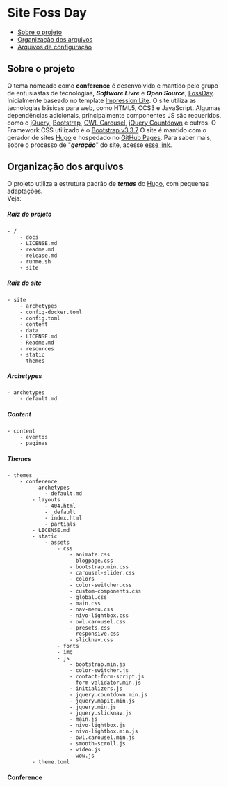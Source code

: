 # Site Foss Day

- [Sobre o projeto](#sobre-o-projeto)
- [Organização dos arquivos](#organizacao-dos-arquivos)
- [Arquivos de configuração](#arquivos)



<a name="sobre-o-projeto"></a>
## Sobre o projeto
O tema nomeado como **conference** é desenvolvido e mantido pelo grupo de entusiastas de tecnologias, ***Software Livre*** e ***Open Source***, [FossDay](https://fossday.org). Inicialmente baseado no template [Impression Lite](https://graygrids.com/item/impression-bootstrap-html5-event-conference-template/).
O site utiliza as tecnologias básicas para web, como HTML5, CCS3 e JavaScript. Algumas dependências adicionais, principalmente componentes JS são requeridos, como o [jQuery](https://jquery.com), [Bootstrap](https://getbootstrap.com/), [OWL Carousel](https://owlcarousel2.github.io/OwlCarousel2/), [jQuery Countdown](http://hilios.github.io/jQuery.countdown/) e outros. O Framework CSS utilizado é o [Bootstrap v3.3.7](https://getbootstrap.com/)
O site é mantido com o gerador de sites [Hugo](https://gohugo.io/) e hospedado no [GitHub Pages](https://pages.github.com/). Para saber mais, sobre o processo de "***geração***" do site, acesse [esse link](https://github.com/fossday/site/blob/develop/readme.md).

<a name="organizacao-dos-arquivos)"></a>  
## Organização dos arquivos   

O projeto utiliza a estrutura padrão de ***temas*** do [Hugo](), com pequenas adaptações.  
Veja:  

##### Raiz do projeto

    - /  
    	- docs
        - LICENSE.md
        - readme.md
        - release.md
        - runme.sh
        - site

##### Raiz do site

	- site  
    	- archetypes
        - config-docker.toml
        - config.toml
        - content
        - data
        - LICENSE.md
        - Readme.md
        - resources
        - static
        - themes

##### Archetypes  

    - archetypes
     	- default.md

##### Content

	- content
    	- eventos
		- paginas

##### Themes

	- themes
    	- conference
			- archetypes
				- default.md
            - layouts  
                - 404.html
                - _default
                - index.html
                - partials
            - LICENSE.md
            - static
            	- assets
            		- css  
                        - animate.css
                        - blogpage.css
                        - bootstrap.min.css
                        - carousel-slider.css
                        - colors
                        - color-switcher.css
                        - custom-components.css
                        - global.css
                        - main.css
                        - nav-menu.css
                        - nivo-lightbox.css
                        - owl.carousel.css
                        - presets.css
                        - responsive.css
                        - slicknav.css
                    - fonts
                    - img
                    - js  
                        - bootstrap.min.js
                        - color-switcher.js
                        - contact-form-script.js
                        - form-validator.min.js
                        - initializers.js
                        - jquery.countdown.min.js
                        - jquery.mapit.min.js
                        - jquery.min.js
                        - jquery.slicknav.js
                        - main.js
                        - nivo-lightbox.js
                        - nivo-lightbox.min.js
                        - owl.carousel.min.js
                        - smooth-scroll.js
                        - video.js
                        - wow.js
            - theme.toml



#### Conference